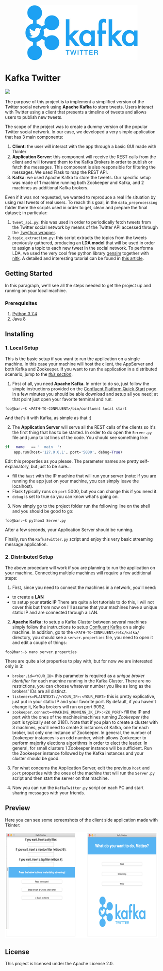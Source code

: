 <p align="center">
<img height=180px src="https://github.com/tmscarla/kafka-twitter/blob/master/img/logo.jpg?raw=true"/>
</p>

# Kafka Twitter

<img src="https://img.shields.io/github/license/tmscarla/kafka-twitter"/>

The purpose of  this project is to implement a simplified version of the Twitter social network using **Apache Kafka** to store tweets. Users interact with Twitter using a client that presents a timeline of tweets and allows users to publish new tweets.

The scope of the project was to create a dummy version of the popular Twitter social network. In our case, we developed a very simple application that has 3 main components:
1. **Client**: the user will interact with the app through a basic GUI made with Tkinter
2. **Application Server**: this component will receive the REST calls from the client and will forward them to the Kafka Brokers in order to publish or fetch the messages. This component is also responsible for filtering the messages. We used Flask to map the REST API.
3. **Kafka**: we used Apache Kafka to store the tweets. Our specific setup was made of 1 machine running both Zookeeper and Kafka, and 2 machines as additional Kafka brokers.

Even if it was not requested, we wanted to reproduce a real life situation by using
real tweets of real users. To reach this goal, in the <code>data_preprocessing</code>
folder there the scripts used in order to get, clean and prepare the final dataset; in particular:
1. `tweet_api.py`: this was used in order to periodically fetch tweets from the Twitter social network by means of the Twitter API accessed through the [Twython wrapper](https://twython.readthedocs.io/en/latest/).
2. `topic_extraction.py`: this script extracts the topics from the tweets previously gathered, producing an **LDA model** that will be used in order to assign a topic to each new tweet in the social network. To performa LDA, we used the very cool free python library [gensim](https://radimrehurek.com/gensim/) together with [nltk](https://www.nltk.org/). A detailed and interesting tutorial can be found in [this article](https://towardsdatascience.com/topic-modelling-in-python-with-nltk-and-gensim-4ef03213cd21).

## Getting Started
In this paragraph, we'll see all the steps needed to get the project up and running on your local machine.
### Prerequisites
1. [Python 3.7.4](https://www.python.org/downloads/release/python-374/)
2. [Java 8](https://www.java.com/it/download/)

## Installing
### 1. Local Setup
This is the basic setup if you want to run the application on a single machine. In this case your machine will host the client, the AppServer and both Kafka and Zookeeper. If you want to run the application in a distributed scenario, jump to the [*this section*](####2.-distributed-setup).

1. First of all, you need **Apache Kafka**. In order to do so, just follow the simple instructions provided on the [Confluent Platform Quick Start](https://docs.confluent.io/current/quickstart/ce-quickstart.html#ce-quickstart) page. In a few minutes you should be able download and setup all you need; at that point just open your favorite terminal and run:
```console
foo@bar:~$ <PATH-TO-CONFLUENT>/bin/confluent local start
```
And that's it with Kafka, as simple as that :)

2. The **Application Server** will serve all the REST calls of the clients so it's the first thing that has to be started. In order to do open the `Server.py` file and jump to lat lines of the code. You should see something like:
```python
if __name__ == '__main__':
    app.run(host='127.0.0.1', port='5000', debug=True)
```
Edit this properties as you please. The parameter names are pretty self-explanatory, but just to be sure...
- fill the `host` with the IP machine that will run your server (note: if you are running the app just on your machine, you can simply leave the localhost).
- Flask typically runs on `port` 5000, but you can change this if you need it.
- `debug` is set to true so you can know what's going on.
3. Now simply go to the project folder run the following line on the shell and you should be good to go:
```console
foo@bar:~$ python3 Server.py
```
After a few seconds, your Application Server should be running.

Finally, run the `KafkaTwitter.py` script and enjoy this very basic streaming message application.

### 2. Distributed Setup
The above procedure will work if you are planning to run the application on your machine. Connecting multiple machines will require a few additional steps:
1. First, since you need to connect the machines in a network, you'll need:
- to create a **LAN**
- to setup your **static IP**
There are quite a lot tutorials to do this, I will not cover this but from now on I'll assume that your machines have a unique static IP and are connected through a LAN.

2. **Apache Kafka**: to setup a Kafka Cluster between several machines simply follow the instructions to setup [Confluent Kafka](https://docs.confluent.io/current/quickstart/ce-quickstart.html#ce-quickstart) on a single machine. In addition, go to the `<PATH-TO-CONFLUENT>/etc/kafka/` directory, you should see a `server.properties` file, you need to open it and edit a couple of things:
```console
foo@bar:~$ nano server.properties
```
There are quite a lot properties to play with, but for now we are interested only in 3:

- `broker.id=<YOUR_ID>` this parameter is required as a *unique broker identifier* for each machine running in the Kafka Cluster. There are no restrictions, you can choose whatever number you like as long as the brokers' IDs are all distinct.
- `listeners=PLAINTEXT://<YOUR_IP>:<YOUR_PORT>` this is pretty explicative, just put in your static IP and your favorite port. By default, if you haven't change it, Kafka brokers will run on port 9092.
- `zookeeper.connect=<MACHINE_RUNNING_ZK_IP>:<ZK_PORT>` fill the IP and port with the ones of the machine/machines running *Zookeeper* (the port is typically set on 2181). Note that if you plan to create a cluster with 3 machines, you'll need to create 3 instances of Kafka, one for each broker, but only one instance of Zookeeper. In general, the number of Zookeeper instances is an odd number, which allows Zookeeper to perform majority elections algorithms in order to elect the leader. In general, for small clusters 1 Zookeeper instance will be sufficient. Run the Zookeeper instance followed by the Kafka instances and your cluster should be good.

3. For what concerns the Application Server, edit the previous `host` and `port` properties with the ones of the machine that will run the `Server.py` script and then start the server on that machine.

4. Now you can run the `KafkaTwitter.py` script on each PC and start sharing messages  with your friends.

## Preview
Here you can see some screenshots of the client side application made with Tkinter:

<p align="center">
<img height=350px src="https://github.com/tmscarla/kafka-twitter/blob/master/img/screenshots.png?raw=true"/>
</p>


## License
This project is licensed under the Apache License 2.0.

